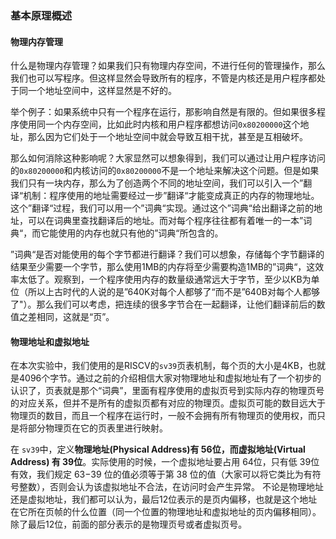 ###  基本原理概述
#### 物理内存管理

什么是物理内存管理？如果我们只有物理内存空间，不进行任何的管理操作，那么我们也可以写程序。但这样显然会导致所有的程序，不管是内核还是用户程序都处于同一个地址空间中，这样显然是不好的。

举个例子：如果系统中只有一个程序在运行，那影响自然是有限的。但如果很多程序使用同一个内存空间，比如此时内核和用户程序都想访问`0x80200000`这个地址，那么因为它们处于一个地址空间中就会导致互相干扰，甚至是互相破坏。

那么如何消除这种影响呢？大家显然可以想象得到，我们可以通过让用户程序访问的`0x80200000`和内核访问的`0x80200000`不是一个地址来解决这个问题。但是如果我们只有一块内存，那么为了创造两个不同的地址空间，我们可以引入一个”翻译“机制：程序使用的地址需要经过一步”翻译“才能变成真正的内存的物理地址。这个”翻译“过程，我们可以用一个”词典“实现。通过这个”词典“给出翻译之前的地址，可以在词典里查找翻译后的地址。而对每个程序往往都有着唯一的一本”词典“，而它能使用的内存也就只有他的”词典“所包含的。

”词典“是否对能使用的每个字节都进行翻译？我们可以想象，存储每个字节翻译的结果至少需要一个字节，那么使用1MB的内存将至少需要构造1MB的”词典“，这效率太低了。观察到，一个程序使用内存的数量级通常远大于字节，至少以KB为单位（所以上古时代的人说的是”640K对每个人都够了“而不是”640B对每个人都够了"）。那么我们可以考虑，把连续的很多字节合在一起翻译，让他们翻译前后的数值之差相同，这就是“页”。

#### 物理地址和虚拟地址

在本次实验中，我们使用的是RISCV的`sv39`页表机制，每个页的大小是4KB，也就是4096个字节。通过之前的介绍相信大家对物理地址和虚拟地址有了一个初步的认识了，页表就是那个“词典”，里面有程序使用的虚拟页号到实际内存的物理页号的对应关系，但并不是所有的虚拟页都有对应的物理页。虚拟页可能的数目远大于物理页的数目，而且一个程序在运行时，一般不会拥有所有物理页的使用权，而只是将部分物理页在它的页表里进行映射。

在 `sv39`中，定义**物理地址(Physical Address)有 56位，而虚拟地址(Virtual Address) 有 39位**。实际使用的时候，一个虚拟地址要占用 64位，只有低 39位有效，我们规定 63−39 位的值必须等于第 38 位的值（大家可以将它类比为有符号整数），否则会认为该虚拟地址不合法，在访问时会产生异常。
不论是物理地址还是虚拟地址，我们都可以认为，最后12位表示的是页内偏移，也就是这个地址在它所在页帧的什么位置（同一个位置的物理地址和虚拟地址的页内偏移相同）。除了最后12位，前面的部分表示的是物理页号或者虚拟页号。

